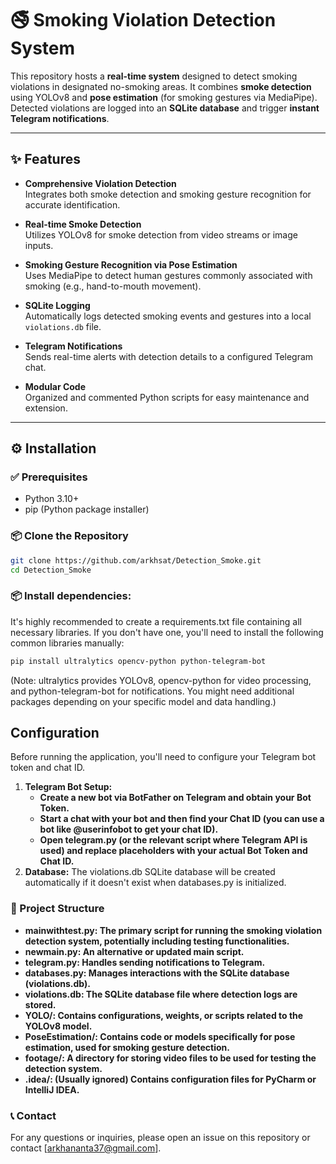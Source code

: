# 🚭 Smoking Violation Detection System

This repository hosts a **real-time system** designed to detect smoking violations in designated no-smoking areas. It combines **smoke detection** using YOLOv8 and **pose estimation** (for smoking gestures via MediaPipe). Detected violations are logged into an **SQLite database** and trigger **instant Telegram notifications**.

---

## ✨ Features

- **Comprehensive Violation Detection**  
  Integrates both smoke detection and smoking gesture recognition for accurate identification.

- **Real-time Smoke Detection**  
  Utilizes YOLOv8 for smoke detection from video streams or image inputs.

- **Smoking Gesture Recognition via Pose Estimation**  
  Uses MediaPipe to detect human gestures commonly associated with smoking (e.g., hand-to-mouth movement).

- **SQLite Logging**  
  Automatically logs detected smoking events and gestures into a local `violations.db` file.

- **Telegram Notifications**  
  Sends real-time alerts with detection details to a configured Telegram chat.

- **Modular Code**  
  Organized and commented Python scripts for easy maintenance and extension.

---

## ⚙️ Installation

### ✅ Prerequisites

- Python 3.10+
- pip (Python package installer)

### 📦 Clone the Repository

```bash
git clone https://github.com/arkhsat/Detection_Smoke.git
cd Detection_Smoke
```

### 📦 Install dependencies:
It's highly recommended to create a requirements.txt file containing all necessary libraries. If you don't have one, you'll need to install the following common libraries manually:

```bash
pip install ultralytics opencv-python python-telegram-bot
```
(Note: ultralytics provides YOLOv8, opencv-python for video processing, and python-telegram-bot for notifications. You might need additional packages depending on your specific model and data handling.)


## Configuration
Before running the application, you'll need to configure your Telegram bot token and chat ID.
1. **Telegram Bot Setup:**
   - **Create a new bot via BotFather on Telegram and obtain your Bot Token.**
   - **Start a chat with your bot and then find your Chat ID (you can use a bot like @userinfobot to get your chat ID).**
   - **Open telegram.py (or the relevant script where Telegram API is used) and replace placeholders with your actual Bot Token and Chat ID.**
3. **Database:**
   The violations.db SQLite database will be created automatically if it doesn't exist when databases.py is initialized.


### 📁 Project Structure
- **mainwithtest.py: The primary script for running the smoking violation detection system, potentially including testing functionalities.**
- **newmain.py: An alternative or updated main script.**
- **telegram.py: Handles sending notifications to Telegram.**
- **databases.py: Manages interactions with the SQLite database (violations.db).**
- **violations.db: The SQLite database file where detection logs are stored.**
- **YOLO/: Contains configurations, weights, or scripts related to the YOLOv8 model.**
- **PoseEstimation/: Contains code or models specifically for pose estimation, used for smoking gesture detection.**
- **footage/: A directory for storing video files to be used for testing the detection system.**
- **.idea/: (Usually ignored) Contains configuration files for PyCharm or IntelliJ IDEA.**

### 📞 Contact
For any questions or inquiries, please open an issue on this repository or contact [arkhananta37@gmail.com].
